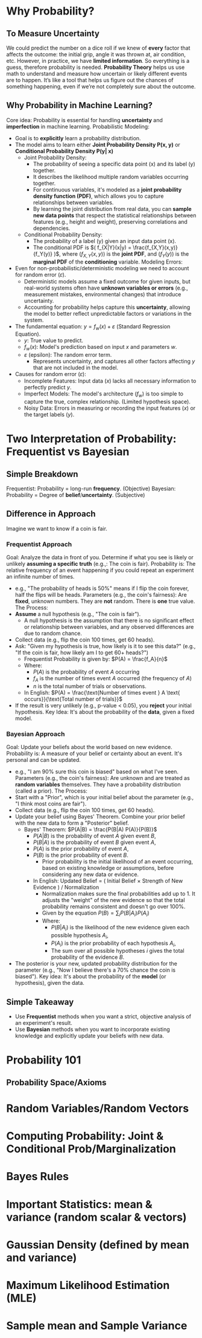 # Why Probability?  
## To Measure Uncertainty
We could predict the number on a dice roll if we knew of **every** factor that affects the outcome: the initial grip, angle it was thrown at, air condition, etc.
However, in practice, we have **limited information**. So everything is a guess, therefore probability is needed.
**Probability Theory** helps us use math to understand and measure how uncertain or likely different events are to happen. It’s like a tool that helps us figure out the chances of something happening, even if we’re not completely sure about the outcome.
## Why Probability in Machine Learning?
Core idea: Probability is essential for handling **uncertainty** and **imperfection** in machine learning.
Probabilistic Modeling:
- Goal is to **explicitly** learn a probability distribution.
- The model aims to learn either **Joint Probability Density P(x, y)** or **Conditional Probability Density P(y| x)**
	- Joint Probability Density: 
		- The probability of seeing a specific data point (x) and its label (y) together. 
		- It describes the likelihood multiple random variables occurring together. 
		- For continuous variables, it's modeled as a **joint probability density function (PDF)**, which allows you to capture relationships between variables.
		- By learning the joint distribution from real data, you can **sample new data points** that respect the statistical relationships between features (e.g., height and weight), preserving correlations and dependencies.
	- Conditional Probability Density:
		- The probability of a label (y) given an input data point (x).
		- The conditional PDF is $( f_{X|Y}(x|y) = \frac{f_{X,Y}(x,y)}{f_Y(y)} )$, where $( f_{X,Y}(x,y) )$ is the **joint PDF**, and $( f_Y(y) )$ is the **marginal PDF** of the **conditioning** variable.
Modeling Errors:
- Even for non-probabilistic/deterministic modeling we need to account for random error (𝜀).
	- Deterministic models assume a fixed outcome for given inputs, but real-world systems often have **unknown variables or errors** (e.g., measurement mistakes, environmental changes) that introduce uncertainty.
	- Accounting for probability helps capture this **uncertainty**, allowing the model to better reflect unpredictable factors or variations in the system.
- The fundamental equation: $y = f_w(x) + \varepsilon$ (Standard Regression Equation).
	- $y$: True value to predict.
	- $f_w(x)$: Model's prediction based on input $x$ and parameters $w$.
	- $\varepsilon$ (epsilon): The random error term.
		- Represents uncertainty, and captures all other factors affecting $y$ that are not included in the model.
- Causes for random error (𝜀):
	- Incomplete Features: Input data ($x$) lacks all necessary information to perfectly predict $y$.
	- Imperfect Models: The model's architecture ($f_w$) is too simple to capture the true, complex relationship. (Limited hypothesis space).
	- Noisy Data: Errors in measuring or recording the input features ($x$) or the target labels ($y$).
# Two Interpretation of Probability: Frequentist vs Bayesian 
## Simple Breakdown
Frequentist: Probability = long-run **frequency**. (Objective)
Bayesian: Probability = Degree of **belief**/**uncertainty**. (Subjective)
## Difference in Approach
Imagine we want to know if a coin is fair.
### Frequentist Approach
Goal: Analyze the data in front of you. Determine if what you see is likely or unlikely **assuming a specific truth** (e.g.,: The coin is fair).
Probability is: The relative frequency of an event happening if you could repeat an experiment an infinite number of times.
- e.g., "The probability of heads is 50%" means if I flip the coin forever, half the flips will be heads.
Parameters (e.g., the coin's fairness): Are **fixed**, unknown numbers. They are **not** random. There is **one** true value.
The Process:
- **Assume** a null hypothesis (e.g., "The coin is fair").
	- A null hypothesis is the assumption that there is no significant effect or relationship between variables, and any observed differences are due to random chance.
- Collect data (e.g., flip the coin 100 times, get 60 heads).
- Ask: "Given my hypothesis is true, how likely is it to see this data?" (e.g., "If the coin is fair, how likely am I to get 60+ heads?")
	- Frequentist Probability is given by: $P(A) = \frac{f_A}{n}$
	- Where: 
		- $P(A)$ is the probability of event $A$ occurring
		- $f_A$ is the number of times event $A$ occurred (the frequency of $A$)
		- $n$ is the total number of trials or observations.
	- In English: $P(A) = \frac{\text{Number of times event } A \text{ occurs}}{\text{Total number of trials}}$
- If the result is very unlikely (e.g., p-value < 0.05), you **reject** your initial hypothesis.
Key Idea: It's about the probability of the **data**, given a fixed model.
### Bayesian Approach
Goal: Update your beliefs about the world based on new evidence.
Probability is: A measure of your belief or certainty about an event. It's personal and can be updated.
- e.g., "I am 90% sure this coin is biased" based on what I've seen.
Parameters (e.g., the coin's fairness): Are unknown and are treated as **random variables** themselves. They have a probability distribution (called a prior).
The Process:
- Start with a "Prior", which is your initial belief about the parameter (e.g., "I think most coins are fair").
- Collect data (e.g., flip the coin 100 times, get 60 heads).
- Update your belief using Bayes' Theorem. Combine your prior belief with the new data to form a "Posterior" belief.
	- Bayes' Theorem: $P(A|B) = \frac{P(B|A) P(A)}{P(B)}$
		- $P(A|B)$ is the probability of event $A$ given event $B$,  
		- $P(B|A)$ is the probability of event $B$ given event $A$,  
		- $P(A)$ is the prior probability of event $A$,  
		- $P(B)$ is the prior probability of event $B$.
			- Prior probability is the initial likelihood of an event occurring, based on existing knowledge or assumptions, before considering any new data or evidence.
		- In English: Updated Belief = ( Initial Belief × Strength of New Evidence ) / Normalization
			- Normalization makes sure the final probabilities add up to 1. It adjusts the "weight" of the new evidence so that the total probability remains consistent and doesn't go over 100%.
			- Given by the equation $P(B) = \sum_{i} P(B|A_i) P(A_i)$	
			- Where:
				- $P(B|A_i)$ is the likelihood of the new evidence given each possible hypothesis $A_i$,
				- $P(A_i)$ is the prior probability of each hypothesis $A_i$,
				- The sum over all possible hypotheses $i$ gives the total probability of the evidence $B$.
- The posterior is your new, updated probability distribution for the parameter (e.g., "Now I believe there's a 70% chance the coin is biased").
Key idea: It's about the probability of the **model** (or hypothesis), given the data.
## Simple Takeaway
- Use **Frequentist** methods when you want a strict, objective analysis of an experiment's result.
- Use **Bayesian** methods when you want to incorporate existing knowledge and explicitly update your beliefs with new data.
# Probability 101
## Probability Space/Axioms

# Random Variables/Random Vectors  
# Computing Probability: Joint & Conditional Prob/Marginalization  
# Bayes Rules  
# Important Statistics: mean & variance (random scalar & vectors)  
# Gaussian Density (defined by mean and variance)  
# Maximum Likelihood Estimation (MLE)  
# Sample mean and Sample Variance